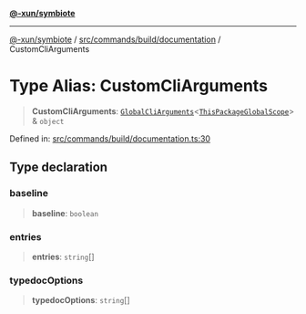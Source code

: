 [**@-xun/symbiote**](../../../../../README.md)

***

[@-xun/symbiote](../../../../../README.md) / [src/commands/build/documentation](../README.md) / CustomCliArguments

# Type Alias: CustomCliArguments

> **CustomCliArguments**: [`GlobalCliArguments`](../../../../configure/type-aliases/GlobalCliArguments.md)\<[`ThisPackageGlobalScope`](../../../../configure/enumerations/ThisPackageGlobalScope.md)\> & `object`

Defined in: [src/commands/build/documentation.ts:30](https://github.com/Xunnamius/symbiote/blob/9de5a7b290875af95f8ef5a319559df825226df8/src/commands/build/documentation.ts#L30)

## Type declaration

### baseline

> **baseline**: `boolean`

### entries

> **entries**: `string`[]

### typedocOptions

> **typedocOptions**: `string`[]
